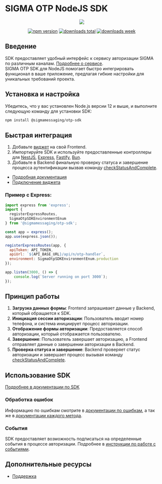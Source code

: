 # SIGMA OTP NodeJS SDK

<p align="center">
  <img src="https://sigmasms.ru/wp-content/uploads/2023/01/logo.svg">
</p>
<p align="center">
  <a href="https://www.npmjs.com/package/@sigmasms/otp-sdk"><img src="https://img.shields.io/npm/v/@sigmasms/otp-sdk.svg" alt="npm version" /></a>
  <a href="https://www.npmjs.com/package/@sigmasms/otp-sdk"><img src="https://img.shields.io/npm/dt/@sigmasms/otp-sdk.svg" alt="downloads total" /></a>
  <a href="https://www.npmjs.com/package/@sigmasms/otp-sdk"><img src="https://img.shields.io/npm/dw/@sigmasms/otp-sdk.svg" alt="downloads week" /></a>
</p>

## Введение
SDK предоставляет удобный интерфейс к сервису авторизации SIGMA по различным каналам. [Подробнее о сервисе](https://sigmasms.ru/servis-avtorizatsij/). \
SIGMA OTP SDK для NodeJS помогает быстро интегрировать функционал в ваше приложение, предлагая гибкие настройки для уникальных требований проекта.

## Установка и настройка
Убедитесь, что у вас установлен Node.js версии 12 и выше, и выполните следующую команду для установки SDK:
```bash
npm install @sigmamessaging/otp-sdk
```

## Быстрая интеграция
1. Добавьте [виджет](https://www.npmjs.com/package/@sigmamessaging/otp-widget) на свой Frontend.
2. Импортируйте SDK и используйте предоставленные контроллеры для [NestJS](https://github.com/sigmasms/otp-sdk-docs/blob/main/docs/otp-sdk.nestjssigmaotpmodule.md), [Express](https://github.com/sigmasms/otp-sdk-docs/blob/main/docs/otp-sdk.registerexpressroutes.md), [Fastify](https://github.com/sigmasms/otp-sdk-docs/blob/main/docs/otp-sdk.registerfastifyroutes.md), [Bun](https://github.com/sigmasms/otp-sdk-docs/blob/main/docs/otp-sdk.bunjsrouteregistry.md).
3. Добавьте в Backend финальную проверку статуса и завершение процесса аутентификации вызвав команду [checkStatusAndComplete](https://github.com/sigmasms/otp-sdk-docss/blob/main/docs/otp-sdk.sigmaotpsdk.checkstatusandcomplete.md).

- [Подробная документация](https://github.com/sigmasms/otp-sdk-docs/blob/main/docs/otp-sdk.md)
- [Подключение виджета](https://www.npmjs.com/package/@sigmamessaging/otp-widget)

### Пример с Express:

```javascript
import express from 'express';
import {
  registerExpressRoutes,
  SigmaOtpSDKEnvironmentEnum
} from '@sigmamessaging/otp-sdk';

const app = express();
app.use(express.json());

registerExpressRoutes(app, {
  apiToken: API_TOKEN,
  apiUrl: `${API_BASE_URL}/api/n/otp-handler`,
  environment: SigmaOtpSDKEnvironmentEnum.production
});

app.listen(3000, () => {
    console.log(`Server running on port 3000`);
});

```

## Принцип работы
1. **Загрузка данных формы**: Frontend запрашивает данные у Backend, который обращается к SDK.
2. **Инициация сессии авторизации**: Пользователь вводит номер телефона, и система инициирует процесс авторизации.
3. **Отображение формы авторизации**: Предоставляется способ авторизации, который отображается пользователю.
4. **Завершение**: Пользователь завершает авторизацию, а Frontend отправляет данные о завершении авторизации в Backend.
4. **Проверка статуса и завершение**: Backend проверяет статус авторизации и завершает процесс вызывая команду [checkStatusAndComplete](https://github.com/sigmasms/otp-sdk-docss/blob/main/docs/otp-sdk.sigmaotpsdk.checkstatusandcomplete.md).

## Использование SDK
[Подробнее в документации по SDK](https://github.com/sigmasms/otp-sdk-docs/blob/main/docs/otp-sdk.sigmaotpsdk.md)

### Обработка ошибок
Информацию по ошибкам смотрите в [документации по ошибкам](https://github.com/sigmasms/otp-sdk-docs/blob/main/docs/otp-sdk.exceptions.md), а так же в [документации каждого метода](https://github.com/sigmasms/otp-sdk-docs/blob/main/docs/otp-sdk.sigmaotpsdk.md).

### События
SDK предоставляет возможность подписаться на определенные события в процессе авторизации. Подробнее в [инструкции по работе с событиями](https://github.com/sigmasms/otp-sdk-docs/blob/main/events.md).

## Дополнительные ресурсы
- [Поддержка](mailto:support@sigmasms.ru)
